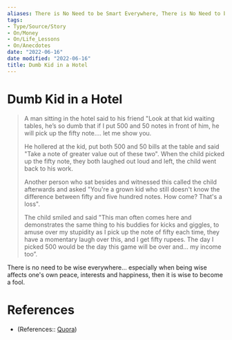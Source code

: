 ```yaml
---
aliases: There is No Need to be Smart Everywhere, There is No Need to be Wise Everywhere
tags:
- Type/Source/Story
- On/Money
- On/Life_Lessons
- On/Anecdotes
date: "2022-06-16"
date modified: "2022-06-16"
title: Dumb Kid in a Hotel
---
```


# Dumb Kid in a Hotel
> A man sitting in the hotel said to his friend "Look at that kid waiting tables, he’s so dumb that if I put 500 and 50 notes in front of him, he will pick up the fifty note…. let me show you.
>
> He hollered at the kid, put both 500 and 50 bills at the table and said "Take a note of greater value out of these two". When the child picked up the fifty note, they both laughed out loud and left, the child went back to his work.
>
> Another person who sat besides and witnessed this called the child afterwards and asked "You're a grown kid who still doesn't know the difference between fifty and five hundred notes. How come? That's a loss".
>
> The child smiled and said "This man often comes here and demonstrates the same thing to his buddies for kicks and giggles, to amuse over my stupidity as I pick up the note of fifty each time, they have a momentary laugh over this, and I get fifty rupees. The day I picked 500 would be the day this game will be over and… my income too”.

There is no need to be wise everywhere… especially when being wise affects one's own peace, interests and happiness, then it is wise to become a fool.

# References
- (References:: [Quora](https://www.quora.com/What-overly-simplistic-life-advice-is-deceptively-effective-if-used-correctly/answer/Neman-Ashraf))
